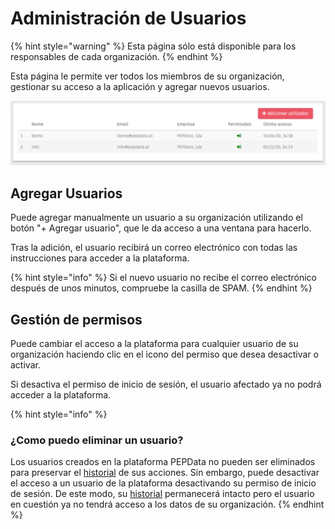 # Administración de Usuarios

{% hint style="warning" %}
Esta página sólo está disponible para los responsables de cada organización.
{% endhint %}

Esta página le permite ver todos los miembros de su organización, gestionar su acceso a la aplicación y agregar nuevos usuarios.

![P&#xE1;gina de administraci&#xF3;n de usuarios](../.gitbook/assets/image%20%289%29.png)

## Agregar Usuarios

Puede agregar manualmente un usuario a su organización utilizando el botón "+ Agregar usuario", que le da acceso a una ventana para hacerlo.

Tras la adición, el usuario recibirá un correo electrónico con todas las instrucciones para acceder a la plataforma.

{% hint style="info" %}
Si el nuevo usuario no recibe el correo electrónico después de unos minutos, compruebe la casilla de SPAM.
{% endhint %}

## Gestión de permisos

Puede cambiar el acceso a la plataforma para cualquier usuario de su organización haciendo clic en el icono del permiso que desea desactivar o activar.

Si desactiva el permiso de inicio de sesión, el usuario afectado ya no podrá acceder a la plataforma.

{% hint style="info" %}
### ¿Como puedo eliminar un usuario?

Los usuarios creados en la plataforma PEPData no pueden ser eliminados para preservar el [historial](historico.md) de sus acciones. Sin embargo, puede desactivar el acceso a un usuario de la plataforma desactivando su permiso de inicio de sesión. De este modo, su [historial](historico.md) permanecerá intacto pero el usuario en cuestión ya no tendrá acceso a los datos de su organización. 
{% endhint %}

